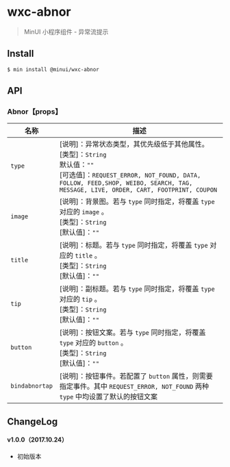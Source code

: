 # wxc-abnor

> MinUI 小程序组件 - 异常流提示

## Install

``` bash
$ min install @minui/wxc-abnor
```

## API

### Abnor【props】

| 名称                  | 描述                         |
|----------------------|------------------------------|
|`type`                | [说明]：异常状态类型，其优先级低于其他属性。<br>[类型]：`String`<br>默认值：`""` <br>[可选值]：`REQUEST_ERROR, NOT_FOUND, DATA, FOLLOW, FEED,SHOP, WEIBO, SEARCH, TAG, MESSAGE, LIVE, ORDER, CART, FOOTPRINT, COUPON`|
|`image`               | [说明]：背景图。若与 `type` 同时指定，将覆盖 `type` 对应的 `image` 。<br>[类型]：`String`<br>[默认值]：`""` <br>   |
|`title`               | [说明]：标题。若与 `type` 同时指定，将覆盖 `type` 对应的 `title` 。<br>[类型]：`String`<br>[默认值]：`""` <br>     |
|`tip`                 | [说明]：副标题。若与 `type` 同时指定，将覆盖 `type` 对应的 `tip` 。<br>[类型]：`String`<br>[默认值]：`""` <br>       |
|`button`              | [说明]：按钮文案。若与 `type` 同时指定，将覆盖 `type` 对应的 `button` 。<br>[类型]：`String`<br>[默认值]：`""` <br>  |
|`bindabnortap`        | [说明]：按钮事件。若配置了 `button` 属性，则需要指定事件。其中 `REQUEST_ERROR, NOT_FOUND` 两种 `type` 中均设置了默认的按钮文案 |

##  ChangeLog

#### v1.0.0（2017.10.24）

- 初始版本
